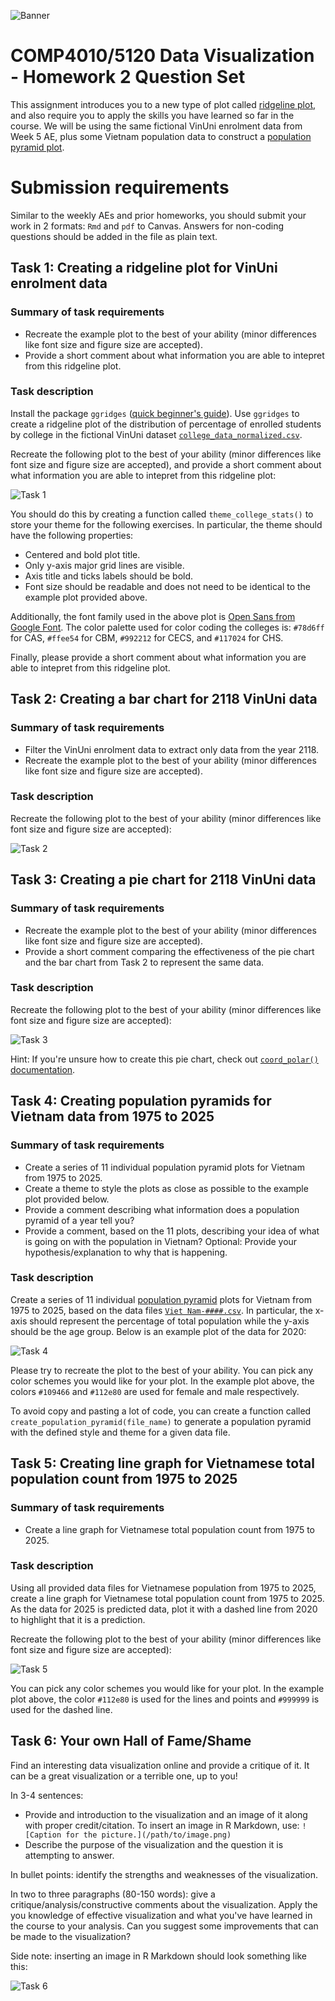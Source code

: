 ![Banner](img/banner.png)

# COMP4010/5120 Data Visualization - Homework 2 Question Set

This assignment introduces you to a new type of plot called [ridgeline plot](https://www.data-to-viz.com/graph/ridgeline.html), and also require you to apply the skills you have learned so far in the course. We will be using the same fictional VinUni enrolment data from Week 5 AE, plus some Vietnam population data to construct a [population pyramid plot](https://education.nationalgeographic.org/resource/population-pyramid/). 

# Submission requirements

Similar to the weekly AEs and prior homeworks, you should submit your work in 2 formats: `Rmd` and `pdf` to Canvas.
Answers for non-coding questions should be added in the file as plain text.

## Task 1: Creating a ridgeline plot for VinUni enrolment data

### Summary of task requirements

- Recreate the example plot to the best of your ability  (minor differences like font size and figure size are accepted).
- Provide a short comment about what information you are able to intepret from this ridgeline plot.

### Task description

Install the package `ggridges` ([quick beginner's guide](https://cran.r-project.org/web/packages/ggridges/vignettes/introduction.html)). Use `ggridges` to create a ridgeline plot of the distribution of percentage of enrolled students by college in the fictional VinUni dataset [`college_data_normalized.csv`](college_data_normalized.csv).

Recreate the following plot to the best of your ability (minor differences like font size and figure size are accepted), and provide a short comment about what information you are able to intepret from this ridgeline plot:

![Task 1](img/task1.png)

You should do this by creating a function called `theme_college_stats()` to store your theme for the following exercises. In particular, the theme should have the following properties:

- Centered and bold plot title.
- Only y-axis major grid lines are visible.
- Axis title and ticks labels should be bold.
- Font size should be readable and does not need to be identical to the example plot provided above.

Additionally, the font family used in the above plot is [Open Sans from Google Font](https://fonts.google.com/specimen/Open+Sans).
The color palette used for color coding the colleges is: `#78d6ff` for CAS, `#ffee54` for CBM, `#992212` for CECS, and `#117024` for CHS.

Finally, please provide a short comment about what information you are able to intepret from this ridgeline plot.

## Task 2: Creating a bar chart for 2118 VinUni data

### Summary of task requirements

- Filter the VinUni enrolment data to extract only data from the year 2118.
- Recreate the example plot to the best of your ability (minor differences like font size and figure size are accepted).

### Task description

Recreate the following plot to the best of your ability (minor differences like font size and figure size are accepted):

![Task 2](img/task3.png)

## Task 3: Creating a pie chart for 2118 VinUni data

### Summary of task requirements

- Recreate the example plot to the best of your ability (minor differences like font size and figure size are accepted).
- Provide a short comment comparing the effectiveness of the pie chart and the bar chart from Task 2 to represent the same data.

### Task description

Recreate the following plot to the best of your ability (minor differences like font size and figure size are accepted):

![Task 3](img/task2.png)

Hint: If you're unsure how to create this pie chart, check out [`coord_polar()` documentation](https://ggplot2.tidyverse.org/reference/coord_polar.html).

## Task 4: Creating population pyramids for Vietnam data from 1975 to 2025

### Summary of task requirements

- Create a series of 11 individual population pyramid plots for Vietnam from 1975 to 2025.
- Create a theme to style the plots as close as possible to the example plot provided below.
- Provide a comment describing what information does a population pyramid of a year tell you? 
- Provide a comment, based on the 11 plots, describing your idea of what is going on with the population in Vietnam? Optional: Provide your hypothesis/explanation to why that is happening.

### Task description

Create a series of 11 individual [population pyramid]((https://education.nationalgeographic.org/resource/population-pyramid/)) plots for Vietnam from 1975 to 2025, based on the data files [`Viet Nam-####.csv`](./). In particular, the x-axis should represent the percentage of total population while the y-axis should be the age group. Below is an example plot of the data for 2020:

![Task 4](img/task4.png)

Please try to recreate the plot to the best of your ability. You can pick any color schemes you would like for your plot. In the example plot above, the colors `#109466` and `#112e80` are used for female and male respectively.

To avoid copy and pasting a lot of code, you can create a function called `create_population_pyramid(file_name)` to generate a population pyramid with the defined style and theme for a given data file.

## Task 5: Creating line graph for Vietnamese total population count from 1975 to 2025

### Summary of task requirements

- Create a line graph for Vietnamese total population count from 1975 to 2025.

### Task description

Using all provided data files for Vietnamese population from 1975 to 2025, create a line graph for Vietnamese total population count from 1975 to 2025. As the data for 2025 is predicted data, plot it with a dashed line from 2020 to highlight that it is a prediction.

Recreate the following plot to the best of your ability (minor differences like font size and figure size are accepted):

![Task 5](img/task5.png)

You can pick any color schemes you would like for your plot. In the example plot above, the color `#112e80` is used for the lines and points and `#999999` is used for the dashed line.

## Task 6: Your own Hall of Fame/Shame

Find an interesting data visualization online and provide a critique of it. It can be a great visualization or a terrible one, up to you!

In 3-4 sentences: 

- Provide and introduction to the visualization and an image of it along with proper credit/citation. To insert an image in R Markdown, use: 
```![Caption for the picture.](/path/to/image.png)```
- Describe the purpose of the visualization and the question it is attempting to answer.

In bullet points: identify the strengths and weaknesses of the visualization.

In two to three paragraphs (80-150 words): give a critique/analysis/constructive comments about the visualization. Apply the you knowledge of effective visualization and what you've have learned in the course to your analysis. Can you suggest some improvements that can be made to the visualization?

Side note: inserting an image in R Markdown should look something like this:

![Task 6](img/task6.png)